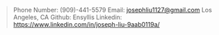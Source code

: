 > Phone Number: (909)-441-5579 
> Email: josephliu1127@gmail.com 
> Los Angeles, CA
> Github: Ensyllis
> Linkedin: https://www.linkedin.com/in/joseph-liu-9aab0119a/

